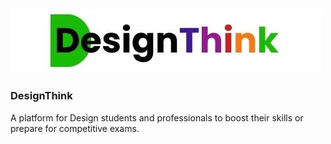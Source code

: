 ![Logo](https://github.com/MerakiElysian/DesignThink/blob/d42a5db1577cce5b44d55db42fc051da546ee3cd/MainDesignThink.jpg)
------------------------------------------------------------------------------------------------------------------------------------
### DesignThink
  A platform for Design students and professionals to boost their skills or prepare for competitive exams.
